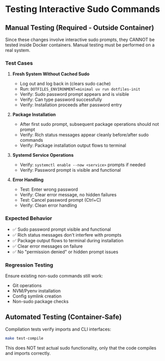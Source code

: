 # Testing Interactive Sudo Commands

## Manual Testing (Required - Outside Container)

Since these changes involve interactive sudo prompts, they CANNOT be tested
inside Docker containers. Manual testing must be performed on a real system.

### Test Cases

1. **Fresh System Without Cached Sudo**
   - Log out and log back in (clears sudo cache)
   - Run: `DOTFILES_ENVIRONMENT=minimal uv run dotfiles-init`
   - Verify: Sudo password prompt appears and is visible
   - Verify: Can type password successfully
   - Verify: Installation proceeds after password entry

2. **Package Installation**
   - After first sudo prompt, subsequent package operations should not prompt
   - Verify: Rich status messages appear cleanly before/after sudo commands
   - Verify: Package installation output flows to terminal

3. **Systemd Service Operations**
   - Verify: `systemctl enable --now <service>` prompts if needed
   - Verify: Password prompt is visible and functional

4. **Error Handling**
   - Test: Enter wrong password
   - Verify: Clear error message, no hidden failures
   - Test: Cancel password prompt (Ctrl+C)
   - Verify: Clean error handling

### Expected Behavior

- ✅ Sudo password prompt visible and functional
- ✅ Rich status messages don't interfere with prompts
- ✅ Package output flows to terminal during installation
- ✅ Clear error messages on failure
- ✅ No "permission denied" or hidden prompt issues

### Regression Testing

Ensure existing non-sudo commands still work:

- Git operations
- NVM/Pyenv installation
- Config symlink creation
- Non-sudo package checks

## Automated Testing (Container-Safe)

Compilation tests verify imports and CLI interfaces:

```bash
make test-compile
```

This does NOT test actual sudo functionality, only that the code compiles
and imports correctly.
